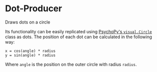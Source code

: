 # Dot-Producer
Draws dots on a circle

Its functionality can be easily replicated using [PsychoPy's `visual.Circle`](http://www.psychopy.org/api/visual/circle.html) class as dots.
The position of each dot can be calculated in the following way:

    x = cos(angle) * radius
    y = sin(angle) * radius

Where `angle` is the position on the outer circle with radius `radius`.

